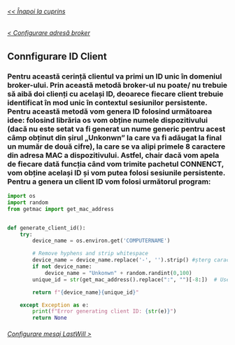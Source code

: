 ###### [<< Înapoi la cuprins](../Cuprins.md)
###### [< Configurare adresă broker](03.%20Configurare%20adresă%20broker.md)
## Connfigurare ID Client
### Pentru această cerință clientul va primi un ID unic în domeniul broker-ului. Prin această metodă broker-ul nu poate/ nu trebuie să aibă doi clienți cu același ID, deoarece fiecare client trebuie identificat în mod unic în contextul sesiunilor persistente. Pentru această metodă vom genera ID folosind următoarea idee: folosind librăria os vom obține numele dispozitivului (dacă nu este setat va fi generat un nume generic pentru acest câmp obținut din șirul „Unkonwn” la care va fi adăugat la final un mumăr de două cifre), la care se va alipi primele 8 caractere din adresa MAC a dispozitivului. Astfel, chair dacă vom apela de fiecare dată funcția când vom trimite pachetul CONNENCT, vom obține același ID și vom putea folosi sesiunile persistente. Pentru a genera un client ID vom folosi următorul program:
```Python
import os
import random
from getmac import get_mac_address


def generate_client_id():
    try:
        device_name = os.environ.get('COMPUTERNAME')

        # Remove hyphens and strip whitespace
        device_name = device_name.replace('-', '').strip() #șterg caracterul '-' din numele dispozitvului
        if not device_name:
            device_name = "Unkonwn" + random.randint(0,100)
        unique_id = str(get_mac_address().replace(":", "")[-8:])  # Use 8 characters for better uniqueness

        return f"{device_name}{unique_id}"

    except Exception as e:
        print(f"Error generating client ID: {str(e)}")
        return None
```
###### [Configurare mesaj LastWill >](05.%20Configurare%20mesaj%20LastWill.md)
